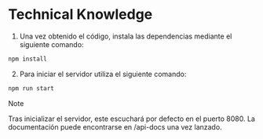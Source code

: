 # Technical Knowledge

1. Una vez obtenido el código, instala las dependencias mediante el siguiente comando:

```bash
npm install
```

2. Para iniciar el servidor utiliza el siguiente comando:

```bash
npm run start
```

> [!NOTE]
> Tras inicializar el servidor, este escuchará por defecto en el puerto 8080. La documentación puede encontrarse en /api-docs una vez lanzado.
